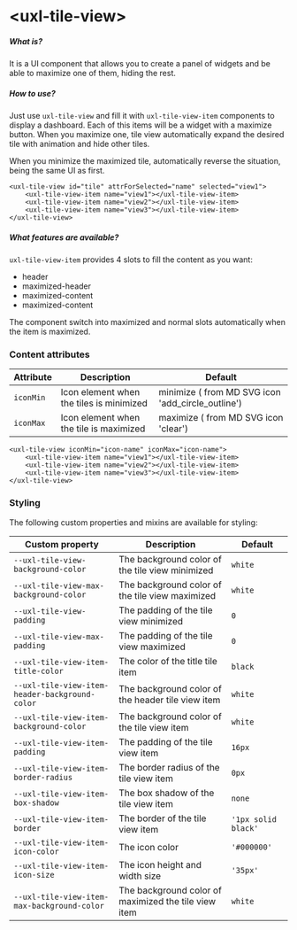 # \<uxl-tile-view\>



##### What is?

It is a UI component that allows you to create a panel of widgets and be able to maximize one of them, hiding the rest.

##### How to use?
Just use ```uxl-tile-view``` and fill it with ```uxl-tile-view-item``` components to display a dashboard. Each of this items will be a widget with a maximize button. When you maximize one, tile view automatically expand the desired tile with animation and hide other tiles.

When you minimize the maximized tile, automatically reverse the situation, being the same UI as first.

```
<uxl-tile-view id="tile" attrForSelected="name" selected="view1">
    <uxl-tile-view-item name="view1"></uxl-tile-view-item>
    <uxl-tile-view-item name="view2"></uxl-tile-view-item>
    <uxl-tile-view-item name="view3"></uxl-tile-view-item>
</uxl-tile-view>
```
##### What features are available?

```uxl-tile-view-item``` provides 4 slots to fill the content as you want:
- header
- maximized-header
- maximized-content
- maximized-content

The component switch into maximized and normal slots automatically when the item is maximized.

### Content attributes

Attribute | Description         | Default
----------|---------------------|----------------------------------------
`iconMin` | Icon element when the tiles is minimized | minimize ( from MD SVG icon 'add_circle_outline') | 
`iconMax` | Icon element when the tile is maximized | maximize ( from MD SVG icon 'clear') | 

```
<uxl-tile-view iconMin="icon-name" iconMax="icon-name">
    <uxl-tile-view-item name="view1"></uxl-tile-view-item>
    <uxl-tile-view-item name="view2"></uxl-tile-view-item>
    <uxl-tile-view-item name="view3"></uxl-tile-view-item>
</uxl-tile-view>
```

### Styling

The following custom properties and mixins are available for styling:

| Custom property | Description | Default |
| --- | --- | --- |
| `--uxl-tile-view-background-color` | The background color of the tile view minimized | `white` |
| `--uxl-tile-view-max-background-color` | The background color of the tile view maximized | `white` |
| `--uxl-tile-view-padding` | The padding of the tile view minimized | `0` |
| `--uxl-tile-view-max-padding` | The padding of the tile view maximized | `0` |
| `--uxl-tile-view-item-title-color` | The color of the title tile item | `black` |
| `--uxl-tile-view-item-header-background-color` | The background color of the header tile view item | `white` |
| `--uxl-tile-view-item-background-color` | The background color of the tile view item | `white` |
| `--uxl-tile-view-item-padding` | The padding of the tile view item | `16px` |
| `--uxl-tile-view-item-border-radius` | The border radius of the tile view item | `0px` |
| `--uxl-tile-view-item-box-shadow` | The box shadow of the tile view item | `none` |
| `--uxl-tile-view-item-border` | The border of the tile view item | `'1px solid black'` |
| `--uxl-tile-view-item-icon-color` | The icon color | `'#000000'` |
| `--uxl-tile-view-item-icon-size` | The icon height and width size | `'35px'` |
| `--uxl-tile-view-item-max-background-color` | The background color of maximized the tile view item | `white` |
